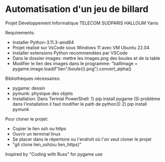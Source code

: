 # Automatisation d'un jeu de billard
Projet Développement Informatique TELECOM SUDPARIS HALLOUM Yanis

Requirements: 
- Installer Python-3.11.3-amd64
- Projet réalisé sur VsCode sous Windows 11 avec VM Ubuntu 22.04
- Installer extensions Python recommendées par VSCode
- Dans le dossier images: mettre les images.png des boules et de la table
- Modifier le lien des images dans le programme: "ballImage = pygame.image.load(f"lien"/boule{i}.png").convert_alpha()

Bibliothèques nécessaires: 
- pygame: dessin
- pymunk: physique des objets 
- Installation: Dans Termial PowerShell: 1) pip install pygame (Si problème dans l'installation il faut modifier le path de python3)
                                         2) pip install pymunk 
                                       
Pour cloner le projet:
  - Copier le lien ssh ou https
  - Ouvrir un terminal linux
  - Se placer dans le répertoire ou l'endroit où l'on veut cloner le projet
  - "git clone lien_ssh(ou lien_https)"


Inspired by "Coding with Russ" for pygame use
